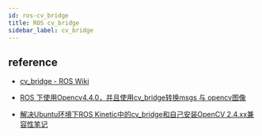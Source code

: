 ```yaml
---
id: ros-cv_bridge
title: ROS cv_bridge
sidebar_label: cv_bridge
---
```




## reference

- [cv_bridge - ROS Wiki](http://wiki.ros.org/cv_bridge)


- [ROS 下使用Opencv4.4.0，并且使用cv_bridge转换msgs 与 opencv图像](https://blog.csdn.net/weixin_43436587/article/details/107711866)
- [解决Ubuntu环境下ROS Kinetic中的cv_bridge和自己安装OpenCV 2.4.xx兼容性笔记](https://blog.csdn.net/bigdog_1027/article/details/79092263)